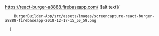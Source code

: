 https://react-burger-a8888.firebaseapp.com/
![alt text](
        
        BurgerBuilder-App/src/assets/images/screencapture-react-burger-a8888-firebaseapp-2018-12-17-15_50_59.png
      
      )
